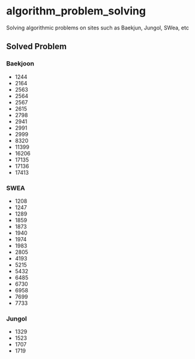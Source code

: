 # algorithm_problem_solving
Solving algorithmic problems on sites such as Baekjun, Jungol, SWea, etc

## Solved Problem

### Baekjoon
* 1244
* 2164
* 2563
* 2564
* 2567
* 2615
* 2798
* 2941
* 2991
* 2999
* 8320
* 11399
* 16206
* 17135
* 17136
* 17413

### SWEA
* 1208
* 1247
* 1289
* 1859
* 1873
* 1940
* 1974
* 1983
* 2805
* 4193
* 5215
* 5432
* 6485
* 6730
* 6958
* 7699
* 7733

### Jungol
* 1329
* 1523
* 1707
* 1719